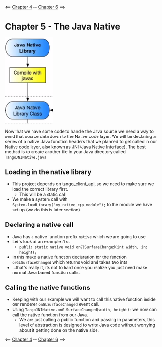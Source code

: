 <== [Chapter 4](./Chapter_04.md) -- [Chapter 6](./Chapter_06.md) ==>

# Chapter 5 - The Java Native

![Java Main Activity](../Images/Chapter_02_IMG_008.png)

Now that we have some code to handle the Java source we need a way to send that source data down to the Native code layer. We will be declaring a series of a native Java function headers that we planned to get called in our Native code layer, also known as JNI (Java Native Interface). The best method is to create another file in your Java directory called `TangoJNINative.java`

## Loading in the native library
* This project depends on tango_client_api, so we need to make sure we load the correct library first.
    * This will be a static call
* We make a system call with `System.loadLibrary("my_native_cpp_module");` to the module we have set up (we do this is later section)

## Declaring a native call
* Java has a native function prefix `native` which we are going to use
* Let's look at an example first
    * `public static native void onGlSurfaceChanged(int width, int height);`
* In this make a native function declaration for the function `onGLSurfaceChanged` which returns void and takes two ints
* ...that's really it, its not to hard once you realize you just need make normal Java based function calls.

## Calling the native functions
* Keeping with our example we will want to call this native function inside our renderer `onGLSurfaceChanged` event call.
* Using `TangoJNINative.onGlSurfaceChanged(width, height);` we now can call the native function from our Java.
    * We are just calling a public function and passing in parameters, this level of abstraction is designed to write Java code without worrying about it getting done on the native side. 

<== [Chapter 4](./Chapter_04.md) -- [Chapter 6](./Chapter_06.md) ==>
